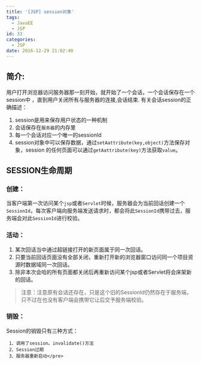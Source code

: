 ```yaml
---
title: '[JSP] session对象'
tags:
  - JavaEE
  - JSP
id: 33
categories:
  - JSP
date: 2016-12-29 21:02:40
---
```


## 简介:

用户打开浏览器访问服务器那一刻开始，就开始了一个会话，一个会话保存在一个session中 ，直到用户关闭所有与服务器的连接,会话结束.
有关会话session的正确描述：
1. session是用来保存用户状态的一种机制
2. 会话保存在`服务器`的内存里
3. 每一个会话对应一个唯一的sessionId
4. session对象中可以保存数据，通过`setAattribute(key,object)`方法保存对象，session 的任何页面可以通过`getAattribute(key)`方法获取`value`。


## SESSION生命周期

### 创建：
当客户端第一次访问某个`jsp`或者`Servlet`时候，服务器会为当前回话创建一个`SessionId`，每次客户端向服务端发送请求时，都会将此`SessionId`携带过去，服务端会对此`SessionId`进行校验。
### 活动：
1. 某次回话当中通过超链接打开的新页面属于同一次回话。
2. 只要当前回话页面没有全部关闭，重新打开新的浏览器窗口访问同一个项目资源时数据域同一次回话。
3. 除非本次会哈的所有页面都关闭后再重新访问某个jsp或者Servlet将会床架新的回话。
> 注意：注意原有会话还存在，只是这个旧的SessionId仍然存在于服务端，只不过在也没有客户端会携带它让后交予服务端校验。


### 销毁：
Session的销毁只有三种方式：

     1、调用了session。invalidate()方法
     2、Session过期
     3、服务器重新启动</pre>
